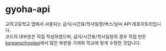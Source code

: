 # gyoha-api
교하고등학교 앱에서 사용되는 급식/시간표/학사일정/버스/날씨 API 레포지토리입니다.  
코드의 대부분은 직접 작성하였으며, 급식/시간표/학사일정의 경우 직접 만든 [koreanschoolapi](https://github.com/Juneyoung-Kang/koreanschoolapi)에서 많은 부분을 가져와 학교에 맞게 수정한 것입니다.